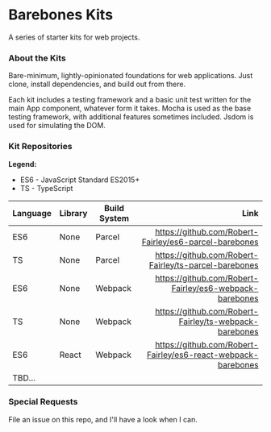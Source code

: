 # Barebones Kits

A series of starter kits for web projects.

### About the Kits

Bare-minimum, lightly-opinionated foundations for web applications. Just clone, install dependencies, and build out from there.

Each kit includes a testing framework and a basic unit test written for the main App component, whatever
form it takes. Mocha is used as the base testing framework, with additional features sometimes included. Jsdom
is used for simulating the DOM.

### Kit Repositories

**Legend:**
* ES6 - JavaScript Standard ES2015+
* TS  - TypeScript

| Language | Library | Build System | Link                                                          |
| -------- | ------- | ------------ | -------------------------------------------------------------:|
| ES6      | None    | Parcel       |        https://github.com/Robert-Fairley/es6-parcel-barebones |
| TS       | None    | Parcel       |         https://github.com/Robert-Fairley/ts-parcel-barebones |
| ES6      | None    | Webpack      |       https://github.com/Robert-Fairley/es6-webpack-barebones |
| TS       | None    | Webpack      |        https://github.com/Robert-Fairley/ts-webpack-barebones |
| ES6      | React   | Webpack      | https://github.com/Robert-Fairley/es6-react-webpack-barebones |
| TBD...   |         |              |                                                               |

### Special Requests

File an issue on this repo, and I'll have a look when I can.

